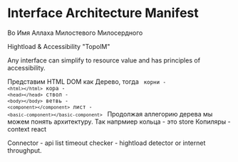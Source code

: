 # Interface Architecture Manifest

Во Имя Аллаха Милостевого Милосердного

Hightload & Accessibility "TopolM"

Any interface can simplify to resource value and has principles of accessibility.

Представим HTML DOM как Дерево, тогда
<code>
корни - ``<html></html>``
кора - ``<head></head>``
ствол - ``<body></body>``
ветвь - ``<component></component>``
лист - ``<basic-component></basic-component>``
</code>
Продолжая аллегорию дерева мы можем понять архитектуру.
Так напрмиер кольца - это store
Копиляры - context react

Connector - api list
  timeout checker - hightload detector or internet throughput.






